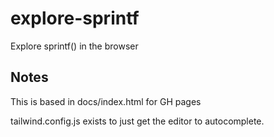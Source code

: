 # explore-sprintf

Explore sprintf() in the browser

## Notes

This is based in docs/index.html for GH pages

tailwind.config.js exists to just get the editor to autocomplete.